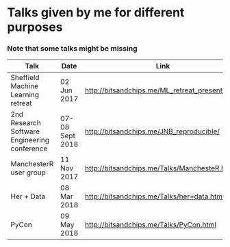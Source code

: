 # Talks given by me for different purposes
### Note that some talks might be missing

| Talk                                         | Date             | Link                                            |
|----------------------------------------------|------------------|-------------------------------------------------|
| Sheffield Machine Learning retreat           | 02 Jun 2017      | http://bitsandchips.me/ML_retreat_presentation/ |
| 2nd Research Software Engineering conference | 07- 08 Sept 2018 |  http://bitsandchips.me/JNB_reproducible/       |
| ManchesterR user group                       | 11 Nov 2017      | http://bitsandchips.me/Talks/ManchesteR.html    |
| Her + Data                                   | 08 Mar 2018      | http://bitsandchips.me/Talks/her+data.html      |
| PyCon                                        | 09 May 2018      | http://bitsandchips.me/Talks/PyCon.html         |
